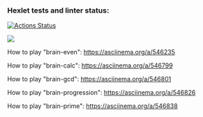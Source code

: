 ### Hexlet tests and linter status:
[![Actions Status](https://github.com/vikileon/frontend-project-44/workflows/hexlet-check/badge.svg)](https://github.com/vikileon/frontend-project-44/actions)

<a href="https://codeclimate.com/github/vikileon/frontend-project-44/maintainability"><img src="https://api.codeclimate.com/v1/badges/becf06779a2146e1a977/maintainability" /></a>

How to play "brain-even":
https://asciinema.org/a/546235

How to play "brain-calc": 
https://asciinema.org/a/546799

How to play "brain-gcd":
https://asciinema.org/a/546801

How to play "brain-progression":
https://asciinema.org/a/546826

How to play "brain-prime":
https://asciinema.org/a/546838